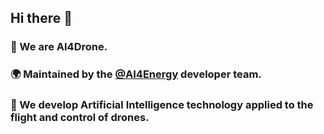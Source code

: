 ## Hi there 👋

### 🚀 We are AI4Drone.
### 🌍 Maintained by the [@AI4Energy](https://github.com/AI4EnergySaaS) developer team.
### 🤖 We develop Artificial Intelligence technology applied to the flight and control of drones.
